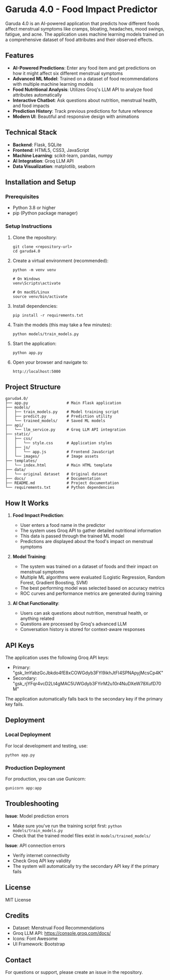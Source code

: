 # Garuda 4.0 - Food Impact Predictor

Garuda 4.0 is an AI-powered application that predicts how different foods affect menstrual symptoms like cramps, bloating, headaches, mood swings, fatigue, and acne. The application uses machine learning models trained on a comprehensive dataset of food attributes and their observed effects.

## Features

- **AI-Powered Predictions**: Enter any food item and get predictions on how it might affect six different menstrual symptoms
- **Advanced ML Model**: Trained on a dataset of food recommendations with multiple machine learning models
- **Food Nutritional Analysis**: Utilizes Groq's LLM API to analyze food attributes automatically
- **Interactive Chatbot**: Ask questions about nutrition, menstrual health, and food impacts
- **Prediction History**: Track previous predictions for future reference
- **Modern UI**: Beautiful and responsive design with animations

## Technical Stack

- **Backend**: Flask, SQLite
- **Frontend**: HTML5, CSS3, JavaScript
- **Machine Learning**: scikit-learn, pandas, numpy
- **AI Integration**: Groq LLM API
- **Data Visualization**: matplotlib, seaborn

## Installation and Setup

### Prerequisites

- Python 3.8 or higher
- pip (Python package manager)

### Setup Instructions

1. Clone the repository:

   ```
   git clone <repository-url>
   cd garuda4.0
   ```

2. Create a virtual environment (recommended):

   ```
   python -m venv venv

   # On Windows
   venv\Scripts\activate

   # On macOS/Linux
   source venv/bin/activate
   ```

3. Install dependencies:

   ```
   pip install -r requirements.txt
   ```

4. Train the models (this may take a few minutes):

   ```
   python models/train_models.py
   ```

5. Start the application:

   ```
   python app.py
   ```

6. Open your browser and navigate to:
   ```
   http://localhost:5000
   ```

## Project Structure

```
garuda4.0/
├── app.py                 # Main Flask application
├── models/
│   ├── train_models.py    # Model training script
│   ├── predict.py         # Prediction utility
│   └── trained_models/    # Saved ML models
├── api/
│   └── llm_service.py     # Groq LLM API integration
├── static/
│   ├── css/
│   │   └── style.css      # Application styles
│   ├── js/
│   │   └── app.js         # Frontend JavaScript
│   └── images/            # Image assets
├── templates/
│   └── index.html         # Main HTML template
├── data/
│   └── original dataset   # Original dataset
├── docs/                  # Documentation
├── README.md              # Project documentation
└── requirements.txt       # Python dependencies
```

## How It Works

1. **Food Impact Prediction**:

   - User enters a food name in the predictor
   - The system uses Groq API to gather detailed nutritional information
   - This data is passed through the trained ML model
   - Predictions are displayed about the food's impact on menstrual symptoms

2. **Model Training**:

   - The system was trained on a dataset of foods and their impact on menstrual symptoms
   - Multiple ML algorithms were evaluated (Logistic Regression, Random Forest, Gradient Boosting, SVM)
   - The best performing model was selected based on accuracy metrics
   - ROC curves and performance metrics are generated during training

3. **AI Chat Functionality**:
   - Users can ask questions about nutrition, menstrual health, or anything related
   - Questions are processed by Groq's advanced LLM
   - Conversation history is stored for context-aware responses

## API Keys

The application uses the following Groq API keys:

- Primary: "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"
- Secondary: "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"

The application automatically falls back to the secondary key if the primary key fails.

## Deployment

### Local Deployment

For local development and testing, use:

```
python app.py
```

### Production Deployment

For production, you can use Gunicorn:

```
gunicorn app:app
```

## Troubleshooting

**Issue**: Model prediction errors

- Make sure you've run the training script first: `python models/train_models.py`
- Check that the trained model files exist in `models/trained_models/`

**Issue**: API connection errors

- Verify internet connectivity
- Check Groq API key validity
- The system will automatically try the secondary API key if the primary fails

## License

MIT License

## Credits

- Dataset: Menstrual Food Recommendations
- Groq LLM API: https://console.groq.com/docs/
- Icons: Font Awesome
- UI Framework: Bootstrap

## Contact

For questions or support, please create an issue in the repository.
